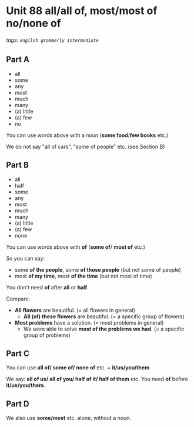 # Unit 88 **all/all of**, **most/most of** **no/none of**
###### tags: `engilsh grammerly intermediate`

## Part A
- all
- some
- any
- most
- much
- many
- (a) little
- (a) few
- no

You can use words above with a noun (**some food**/**few books** etc.)

We do not say "all of cars", "some of people" etc. (see Section B)

## Part B
- all
- half
- some
- any
- most
- much
- many
- (a) little
- (a) few
- none

You can use words above with **of** (**some of**/ **most of** etc.)

So you can say:
- some **of the people**, some **of those people** (but not some of people)
- most **of my time**, most **of the time** (but not most of time)

You don't need **of** after **all** or **half**.

Compare:
- **All flowers** are beautiful. (= all flowers in general)
    - **All (of) these flowers** are beautiful. (= a specific group of flowers)
- **Most problems** have a solution. (= most problems in general)
    - We were able to solve **most of the problems we had**. (= a specific group of problems)

## Part C
You can use **all of/ some of/ none of** etc. + **it/us/you/them**

We say: **all of us/ all of you/ half of it/ half of them** etc. You need **of** before **it/us/you/them**.

## Part D
We also use **some/most** etc. alone, without a noun.